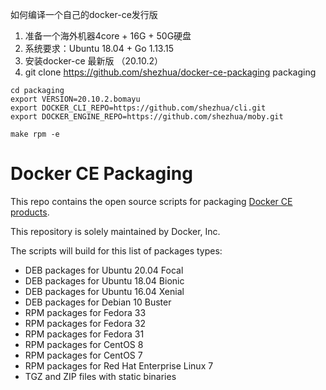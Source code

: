 如何编译一个自己的docker-ce发行版
1. 准备一个海外机器4core + 16G + 50G硬盘
2. 系统要求：Ubuntu 18.04 + Go 1.13.15
3. 安装docker-ce 最新版 （20.10.2）
4. git clone https://github.com/shezhua/docker-ce-packaging packaging
```
cd packaging
export VERSION=20.10.2.bomayu
export DOCKER_CLI_REPO=https://github.com/shezhua/cli.git
export DOCKER_ENGINE_REPO=https://github.com/shezhua/moby.git

make rpm -e
```

# Docker CE Packaging

This repo contains the open source scripts for packaging
[Docker CE products](https://store.docker.com/search?offering=community&q=&type=edition).

This repository is solely maintained by Docker, Inc.

The scripts will build for this list of packages types:

* DEB packages for Ubuntu 20.04 Focal
* DEB packages for Ubuntu 18.04 Bionic
* DEB packages for Ubuntu 16.04 Xenial
* DEB packages for Debian 10 Buster
* RPM packages for Fedora 33
* RPM packages for Fedora 32
* RPM packages for Fedora 31
* RPM packages for CentOS 8
* RPM packages for CentOS 7
* RPM packages for Red Hat Enterprise Linux 7
* TGZ and ZIP files with static binaries
